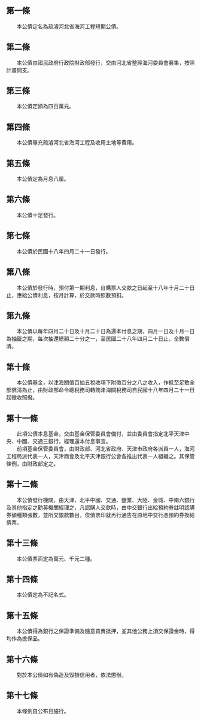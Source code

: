 第一條 
-------
　　本公債定名為疏濬河北省海河工程短期公債。  


第二條 
-------
　　本公債由國民政府行政院財政部發行，交由河北省整理海河委員會募集，按照計畫開支。  


第三條 
-------
　　本公債定額為四百萬元。  


第四條 
-------
　　本公債專充疏濬河北省海河工程及收用土地等費用。  


第五條 
-------
　　本公債定為月息八厘。  


第六條 
-------
　　本公債十足發行。  


第七條 
-------
　　本公債於民國十八年四月二十一日發行。  


第八條 
-------
　　本公債於發行時，預付第一期利息，自購票人交款之日起至十八年十月二十日止，應給公債利息，按月計算，於交款時照數預扣。  


第九條 
-------
　　本公債以每年四月二十日及十月二十日為還本付息之期，四月一日及十月一日為抽籤之期，每次抽還總額二十分之一，至民國二十八年四月二十日止，全數償清。  


第十條 
-------
　　本公債基金，以津海關值百抽五稅收項下附徵百分之八之收入，作抵至足敷全部償清為止，由財政部命令總稅務司轉飭津海關稅務司自民國十八年四月二十一日起徵收照撥。  


第十一條 
---------
　　此項公債本息基金，交由基金保管委員會備付，並由委員會指定北平天津中央、中國、交通三銀行，經理還本付息事宜。  
　　前項基金保管委員會，由財政部、河北省政府、天津市政府各派員一人，海河工程局派代表一人，天津商會及北平天津銀行公會各推出代表一人組織之。其保管條例，由財政部定之。  


第十二條 
---------
　　本公債發行機關，由天津、北平中國、交通、鹽業、大陸、金城、中南六銀行及其他指定之勸募機關經理之，凡認購人交款時，由中交銀行出給預約券註明認購券額種類張數，並所交銀款數目，俟債票印就再行通告在原地中交行憑預約券換給債票。  


第十三條 
---------
　　本公債票面定為萬元、千元二種。  


第十四條 
---------
　　本公債定為不記名式。  


第十五條 
---------
　　本公債得為銀行之保證準備及隨意買賣抵押，並其他公務上須交保證金時，得均作為擔保品。  


第十六條 
---------
　　對於本公債如有偽造及毀損信用者，依法懲辦。  


第十七條 
---------
　　本條例自公布日施行。